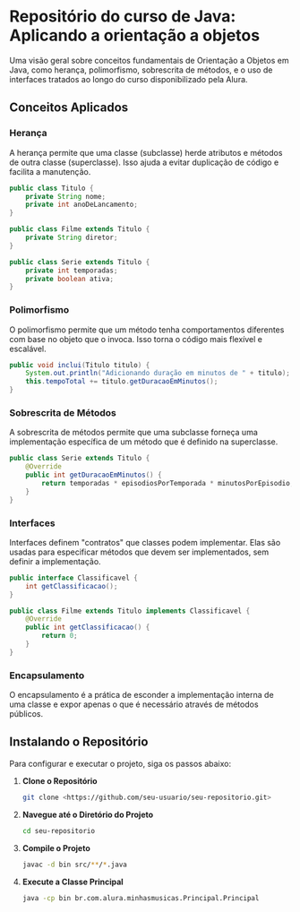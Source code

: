 # Repositório do curso de Java: Aplicando a orientação a objetos

Uma visão geral sobre conceitos fundamentais de Orientação a Objetos em Java, como herança, polimorfismo, sobrescrita de métodos, e o uso de interfaces tratados ao longo do curso disponibilizado pela Alura.

## Conceitos Aplicados

### Herança

A herança permite que uma classe (subclasse) herde atributos e métodos de outra classe (superclasse). Isso ajuda a evitar duplicação de código e facilita a manutenção.

```java
public class Titulo {
    private String nome;
    private int anoDeLancamento;
}

public class Filme extends Titulo {
    private String diretor;
}

public class Serie extends Titulo {
    private int temporadas;
    private boolean ativa;
}

```

### Polimorfismo

O polimorfismo permite que um método tenha comportamentos diferentes com base no objeto que o invoca. Isso torna o código mais flexível e escalável.

```java
public void inclui(Titulo titulo) {
    System.out.println("Adicionando duração em minutos de " + titulo);
    this.tempoTotal += titulo.getDuracaoEmMinutos();
}

```

### Sobrescrita de Métodos

A sobrescrita de métodos permite que uma subclasse forneça uma implementação específica de um método que é definido na superclasse.

```java
public class Serie extends Titulo {
    @Override
    public int getDuracaoEmMinutos() {
        return temporadas * episodiosPorTemporada * minutosPorEpisodio;
    }
}

```

### Interfaces

Interfaces definem "contratos" que classes podem implementar. Elas são usadas para especificar métodos que devem ser implementados, sem definir a implementação.

```java
public interface Classificavel {
    int getClassificacao();
}

public class Filme extends Titulo implements Classificavel {
    @Override
    public int getClassificacao() {
        return 0;
    }
}

```

### Encapsulamento

O encapsulamento é a prática de esconder a implementação interna de uma classe e expor apenas o que é necessário através de métodos públicos.

## Instalando o Repositório

Para configurar e executar o projeto, siga os passos abaixo:

1. **Clone o Repositório**
    
    ```bash
    git clone <https://github.com/seu-usuario/seu-repositorio.git>
    
    ```
    
2. **Navegue até o Diretório do Projeto**
    
    ```bash
    cd seu-repositorio
    
    ```
    
3. **Compile o Projeto**
    
    ```bash
    javac -d bin src/**/*.java
    
    ```
    
4. **Execute a Classe Principal**
    
    ```bash
    java -cp bin br.com.alura.minhasmusicas.Principal.Principal
    
    ```
